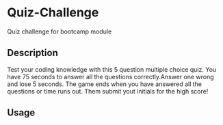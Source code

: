 # Quiz-Challenge
Quiz challenge for bootcamp module
## Description

Test your coding knowledge with this 5 question multiple choice quiz. You have 75 seconds to answer all the questions correctly.Answer one wrong and lose 5 seconds. The game ends when you have answered all the questions or time runs out. Them submit yout initials for the  high score!

## Usage



